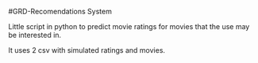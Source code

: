 #GRD-Recomendations System

Little script in python to predict movie ratings for movies that the use may be interested in.

It uses 2 csv with simulated ratings and movies.